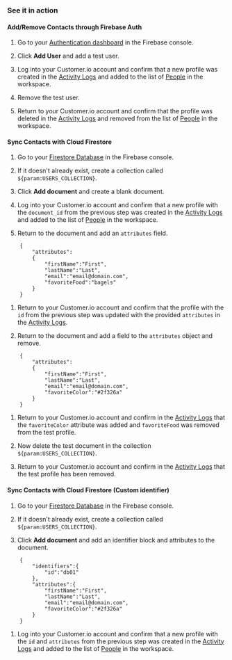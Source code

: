 ### See it in action

#### Add/Remove Contacts through Firebase Auth
1.  Go to your [Authentication dashboard](https://console.firebase.google.com/project/${param:PROJECT_ID}/authentication/users) in the Firebase console.

1.  Click **Add User** and add a test user.

1.  Log into your Customer.io account and confirm that a new profile was created in the [Activity Logs](https://fly.customer.io/env/last/activity_logs/identified) and added to the list of [People](https://fly.customer.io/env/last/people) in the workspace.

1. Remove the test user.  

1. Return to your Customer.io account and confirm that the profile was deleted in the [Activity Logs](https://fly.customer.io/env/last/activity_logs/identified) and removed from the list of [People](https://fly.customer.io/env/last/people) in the workspace.


#### Sync Contacts with Cloud Firestore
1. Go to your [Firestore Database](https://console.firebase.google.com/project/${param:PROJECT_ID}/firestore) in the Firebase console.

1. If it doesn't already exist, create a collection called `${param:USERS_COLLECTION}`.

1. Click **Add document** and create a blank document.  

1. Log into your Customer.io account and confirm that a new profile with the `document_id` from the previous step was created in the [Activity Logs](https://fly.customer.io/env/last/activity_logs/identified) and added to the list of [People](https://fly.customer.io/env/last/people) in the workspace.

1. Return to the document and add an `attributes` field.
```
	{
		"attributes":
		{
			"firstName":"First",
			"lastName":"Last",
			"email":"email@domain.com",
			"favoriteFood":"bagels"	
		}
	}
```
1. Return to your Customer.io account and confirm that the profile with the `id` from the previous step was updated with the provided `attributes` in the [Activity Logs](https://fly.customer.io/env/last/activity_logs/identified).

1. Return to the document and add a field to the `attributes` object and remove.
```
	{
		"attributes":
		{
			"firstName":"First",
			"lastName":"Last",
			"email":"email@domain.com",
			"favoriteColor":"#2f326a"
		}
	}
```

1. Return to your Customer.io account and confirm in the [Activity Logs](https://fly.customer.io/env/last/activity_logs/identified) that the `favoriteColor` attribute was added and `favoriteFood` was removed from the test profile.

1. Now delete the test document in the collection `${param:USERS_COLLECTION}`.

1. Return to your Customer.io account and confirm in the [Activity Logs](https://fly.customer.io/env/last/activity_logs/identified) that the test profile has been removed.


#### Sync Contacts with Cloud Firestore (Custom identifier)
1. Go to your [Firestore Database](https://console.firebase.google.com/project/${param:PROJECT_ID}/firestore) in the Firebase console.

1. If it doesn't already exist, create a collection called `${param:USERS_COLLECTION}`.

1. Click **Add document** and add an identifier block and attributes to the document.
```
	{
		"identifiers":{
			"id":"db01"
		},
		"attributes":{
			"firstName":"First",
			"lastName":"Last",
			"email":"email@domain.com",
			"favoriteColor":"#2f326a"
		}
	}
```

1. Log into your Customer.io account and confirm that a new profile with the `id` and `attributes` from the previous step was created in the [Activity Logs](https://fly.customer.io/env/last/activity_logs/identified) and added to the list of [People](https://fly.customer.io/env/last/people) in the workspace.
